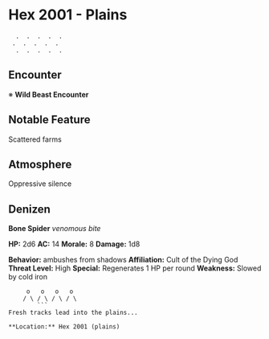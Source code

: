 # Hex 2001 - Plains
```
  .  .  .  .  .
 .  .  .  .  .
  .  .  .  .  .
```

## Encounter

※ **Wild Beast Encounter**

## Notable Feature

Scattered farms

## Atmosphere

Oppressive silence

## Denizen

**Bone Spider**
*venomous bite*

**HP:** 2d6 **AC:** 14 **Morale:** 8
**Damage:** 1d8

**Behavior:** ambushes from shadows
**Affiliation:** Cult of the Dying God
**Threat Level:** High
**Special:** Regenerates 1 HP per round
**Weakness:** Slowed by cold iron

```
     o   o   o   o
    / \ / \ / \ / \
        ```
Fresh tracks lead into the plains...

**Location:** Hex 2001 (plains)
